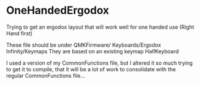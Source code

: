 # OneHandedErgodox
Trying to get an ergodox layout that will work well for one handed use (Right Hand first)


These file should be under QMKFirmware/ Keyboards/Ergodox Infinity/Keymaps
They are based on an existing keymap HalfKeyboard

I used a version of my CommonFunctions file, but I altered it so much trying to get it to compile, that it will be a lot of work to consolidate with the regular CommonFunctions file...

